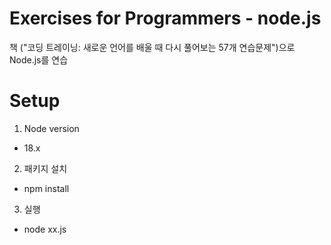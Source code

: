# Exercises for Programmers - node.js

책 ("코딩 트레이닝: 새로운 언어를 배울 때 다시 풀어보는 57개 연습문제")으로 Node.js를 연습

# Setup
1. Node version
- 18.x
2. 패키지 설치
- npm install 
3. 실행
- node xx.js

